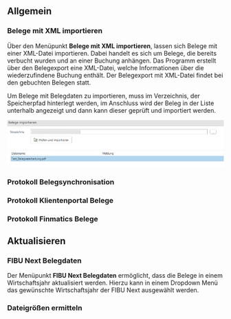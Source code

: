 ## Allgemein

### Belege mit XML importieren

Über den Menüpunkt **Belege mit XML importieren**, lassen sich Belege mit einer XML-Datei importieren. Dabei handelt es sich um Belege, die bereits verbucht wurden und an einer Buchung anhängen. Das Programm erstellt über den Belegexport eine XML-Datei, welche Informationen über die wiederzufindene Buchung enthält.
Der Belegexport mit XML-Datei findet bei den gebuchten Belegen statt.

Um Belege mit Belegdaten zu importieren, muss im Verzeichnis, der Speicherpfad hinterlegt werden, im Anschluss wird der Beleg in der Liste unterhalb angezeigt und dann kann dieser geprüft und importiert werden.

![B_importieren](<img/image4.png>)


### Protokoll Belegsynchronisation

### Protokoll Klientenportal Belege

### Protokoll Finmatics Belege

## Aktualisieren

### FIBU Next Belegdaten

Der Menüpunkt **FIBU Next Belegdaten** ermöglicht, dass die Belege in einem Wirtschaftsjahr aktualisiert werden. Hierzu kann in einem Dropdown Menü das gewünschte Wirtschaftsjahr der FIBU Next ausgewählt werden.

### Dateigrößen ermitteln


